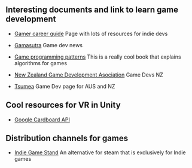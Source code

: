 ## Interesting documents and link to learn game development

* [Gamer career guide](http://www.gamecareerguide.com/)
Page with lots of resources for indie devs

* [Gamasutra](http://www.gamasutra.com/)
Game dev news

* [Game programming patterns](http://gameprogrammingpatterns.com/)
This is a really cool book that explains algorithms for games

* [New Zealand Game Development Asociation](http://nzgda.com/)
Game Devs NZ

* [Tsumea](http://www.tsumea.com/)
Game Dev page for AUS and NZ

## Cool resources for VR in Unity

* [Google Cardboard API](https://developers.google.com/vr/unity/?hl=en)

## Distribution channels for games

* [Indie Game Stand](https://indiegamestand.com/)
An alternative for steam that is exclusively for Indie games
